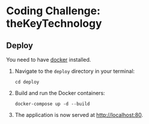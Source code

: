 # Coding Challenge: theKeyTechnology

## Deploy

You need to have [docker](https://docs.docker.com/get-docker/) installed.

1. Navigate to the `deploy` directory in your terminal:

    `cd deploy`

2. Build and run the Docker containers:

    `docker-compose up -d --build`

3. The application is now served at [http://localhost:80](http://localhost:80).
